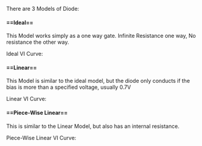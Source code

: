 
There are 3 Models of Diode:

#### ==**Ideal**==
This Model works simply as a one way gate. Infinite Resistance one way, No resistance the other way.

Ideal VI Curve:
#### **==Linear==**
This Model is similar to the ideal model, but the diode only conducts if the bias is more than a specified voltage, usually 0.7V

Linear VI Curve:
#### **==Piece-Wise Linear==**
This is similar to the Linear Model, but also has an internal resistance.

Piece-Wise Linear VI Curve:


